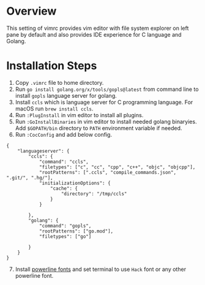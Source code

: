 # Overview

This setting of vimrc provides vim editor with file system explorer on left pane by default and also provides IDE experience for C language and Golang.

# Installation Steps

1. Copy `.vimrc` file to home directory.
2. Run `go install golang.org/x/tools/gopls@latest` from command line to install `gopls` language server for golang.
3. Install `ccls` which is language server for C programming language. For macOS run `brew install ccls`.
4. Run `:PlugInstall` in vim editor to install all plugins.
5. Run `:GoInstallBinaries` in vim editor to install needed golang binaryies. Add `$GOPATH/bin` directory to `PATH` environment variable if needed.
6. Run `:CocConfig` and add below config.
```
{
	"languageserver": {
		"ccls": {
			"command": "ccls",
			"filetypes": ["c", "cc", "cpp", "c++", "objc", "objcpp"],
			"rootPatterns": [".ccls", "compile_commands.json", ".git/", ".hg/"],
			"initializationOptions": {
				"cache": {
			        "directory": "/tmp/ccls"			          
				}				      
			}
						  
		},
		"golang": {
		    "command": "gopls",
		    "rootPatterns": ["go.mod"],
		    "filetypes": ["go"]
						  
		}
	}
}
```
7. Install [powerline fonts](https://github.com/powerline/fonts) and set terminal to use `Hack` font or any other powerline font.
